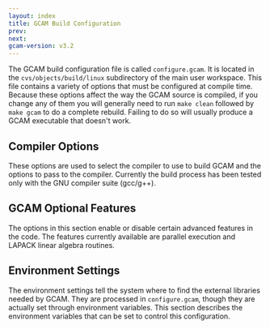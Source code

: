 ```yaml
---
layout: index
title: GCAM Build Configuration
prev: 
next:
gcam-version: v3.2 
---
```


The GCAM build configuration file is called `configure.gcam`. It is
located in the `cvs/objects/build/linux` subdirectory of the main user
workspace. This file contains a variety of options that must be
configured at compile time. Because these options affect the way the
GCAM source is compiled, if you change any of them you will generally
need to run `make clean` followed by `make gcam` to do a complete
rebuild. Failing to do so will usually produce a GCAM executable that
doesn't work.

Compiler Options
----------------

These options are used to select the compiler to use to build GCAM and
the options to pass to the compiler. Currently the build process has
been tested only with the GNU compiler suite (gcc/g++). 

GCAM Optional Features
----------------------

The options in this section enable or disable certain advanced
features in the code. The features currently available are parallel
execution and LAPACK linear algebra routines.

Environment Settings
--------------------

The environment settings tell the system where to find the external
libraries needed by GCAM. They are processed in `configure.gcam`,
though they are actually set through environment variables. This
section describes the environment variables that can be set to control
this configuration. 
